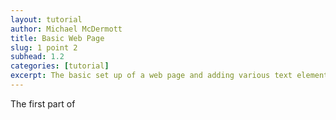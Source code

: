 ```yaml
---
layout: tutorial
author: Michael McDermott
title: Basic Web Page
slug: 1 point 2
subhead: 1.2
categories: [tutorial]
excerpt: The basic set up of a web page and adding various text elements to that page.
---
```

The first part of
